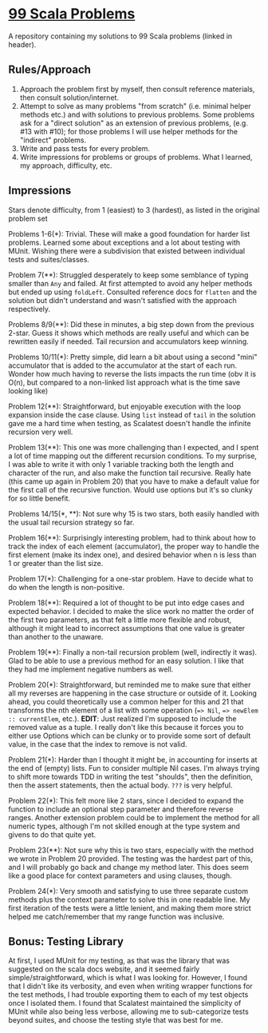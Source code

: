 # [99 Scala Problems](https://aperiodic.net/pip/scala/s-99/)
A repository containing my solutions to 99 Scala problems (linked in header).

## Rules/Approach
1. Approach the problem first by myself, then consult reference materials, then
   consult solution/internet.
2. Attempt to solve as many problems "from scratch" (i.e. minimal helper methods
   etc.) and with solutions to previous problems. Some problems ask for a
   "direct solution" as an extension of previous problems, (e.g. #13 with #10);
   for those problems I will use helper methods for the "indirect" problems.
3. Write and pass tests for every problem.
4. Write impressions for problems or groups of problems. What I learned, my
   approach, difficulty, etc.

## Impressions
Stars denote difficulty, from 1 (easiest) to 3 (hardest), as listed in the original problem set

Problems 1-6(\*): Trivial. These will make a good foundation for harder list
problems. Learned some about exceptions and a lot about testing with MUnit.
Wishing there were a subdivision that existed between individual tests and
suites/classes.

Problem 7(\*\*): Struggled desperately to keep some semblance of typing smaller than
`Any` and failed. At first attempted to avoid any helper methods but ended up
using `foldLeft`. Consulted reference docs for `flatten` and the solution but
didn't understand and wasn't satisfied with the approach respectively.

Problems 8/9(\*\*): Did these in minutes, a big step down from the previous
2-star. Guess it shows which methods are really useful and which can be
rewritten easily if needed. Tail recursion and accumulators keep winning.

Problems 10/11(\*): Pretty simple, did learn a bit about using a second "mini"
accumulator that is added to the accumulator at the start of each run. Wonder
how much having to reverse the lists impacts the run time (obv it is O(n), but
compared to a non-linked list approach what is the time save looking like)

Problem 12(\*\*): Straightforward, but enjoyable execution with the loop
expansion inside the case clause. Using `list` instead of `tail` in the solution
gave me a hard time when testing, as Scalatest doesn't handle the infinite
recursion very well.

Problem 13(\*\*): This one was more challenging than I expected, and I spent a
lot of time mapping out the different recursion conditions. To my surprise, I
was able to write it with only 1 variable tracking both the length and character
of the run, and also make the function tail recursive. Really hate (this came up
again in Problem 20) that you have to make a default value for the first call of
the recursive function. Would use options but it's so clunky for so little
benefit.

Problems 14/15(\*, \*\*): Not sure why 15 is two stars, both easily handled with
the usual tail recursion strategy so far.

Problem 16(\*\*): Surprisingly interesting problem, had to think about how to
track the index of each element (accumulator), the proper way to handle the
first element (make its index one), and desired behavior when n is less than 1
or greater than the list size.

Problem 17(\*): Challenging for a one-star problem. Have to decide what to do
when the length is non-positive.

Problem 18(\*\*): Required a lot of thought to be put into edge cases and
expected behavior. I decided to make the slice work no matter the order of the
first two parameters, as that felt a little more flexible and robust, although
it might lead to incorrect assumptions that one value is greater than another to
the unaware.

Problem 19(\*\*): Finally a non-tail recursion problem (well, indirectly it
was). Glad to be able to use a previous method for an easy solution. I like that
they had me implement negative numbers as well. 

Problem 20(\*): Straightforward, but reminded me to make sure that either all my
reverses are happening in the case structure or outside of it. Looking ahead,
you could theoretically use a common helper for this and 21 that transforms the
nth element of a list with some operation (`=> Nil`, `=> newElem ::
currentElem`, etc.). **EDIT**: Just realized I'm supposed to include the removed
value as a tuple. I really don't like this because it forces you to either use
Options which can be clunky or to provide some sort of default value, in the
case that the index to remove is not valid. 

Problem 21(\*): Harder than I thought it might be, in accounting for inserts at
the end of (empty) lists. Fun to consider multiple Nil cases. I'm always trying
to shift more towards TDD in writing the test "shoulds", then the definition, then
the assert statements, then the actual body. `???` is very helpful.

Problem 22(\*): This felt more like 2 stars, since I decided to expand the
function to include an optional step parameter and therefore reverse ranges.
Another extension problem could be to implement the method for all numeric
types, although I'm not skilled enough at the type system and givens to do that
quite yet.

Problem 23(\*\*): Not sure why this is two stars, especially with the method we
wrote in Problem 20 provided. The testing was the hardest part of this, and I
will probably go back and change my method later. This does seem like a good
place for context parameters and using clauses, though.

Problem 24(\*): Very smooth and satisfying to use three separate custom methods
plus the context parameter to solve this in one readable line. My first
iteration of the tests were a little lenient, and making them more strict helped
me catch/remember that my range function was inclusive.

## Bonus: Testing Library
At first, I used MUnit for my testing, as that was the library that was
suggested on the scala docs website, and it seemed fairly
simple/straightforward, which is what I was looking for. However, I found that I
didn't like its verbosity, and even when writing wrapper functions for the test
methods, I had trouble exporting them to each of my test objects once I isolated
them. I found that Scalatest maintained the simplicity of MUnit while also being
less verbose, allowing me to sub-categorize tests beyond suites, and choose the
testing style that was best for me.

